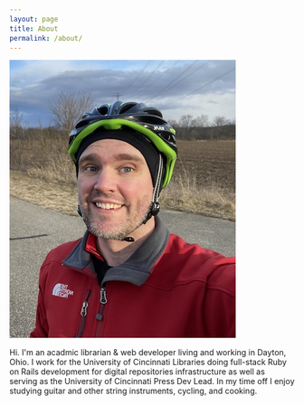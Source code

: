 ```yaml
---
layout: page
title: About
permalink: /about/
---
```

![Portrait image of Sean Crowe](/assets/media/avatar.jpg "Portrait of Sean Crowe")

Hi. I'm an acadmic librarian & web developer living and working in Dayton, Ohio. I work for the University of Cincinnati Libraries doing full-stack Ruby on Rails development for digital repositories infrastructure as well as serving as the University of Cincinnati Press Dev Lead. In my time off I enjoy studying guitar and other string instruments, cycling, and cooking.
